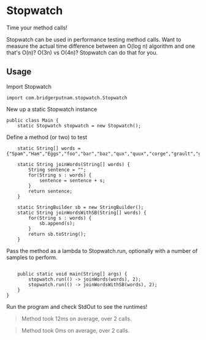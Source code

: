 # Stopwatch
Time your method calls!

Stopwatch can be used in performance testing method calls. Want to measure the actual time difference between an O(log n) algorithm and one that's O(n)? O(3n) vs O(4n)? Stopwatch can do that for you.

## Usage
Import Stopwatch

```import com.bridgerputnam.stopwatch.Stopwatch```

New up a static Stopwatch instance

```
public class Main {
    static Stopwatch stopwatch = new Stopwatch();
```

Define a method (or two) to test

```
    static String[] words = {"Spam","Ham","Eggs","foo","bar","baz","qux","quux","corge","grault","garply","waldo","fred","plugh","xyzzy","thud"};
    
    static String joinWords(String[] words) {
        String sentence = "";
        for(String s : words) {
            sentence = sentence + s;
        }
        return sentence;
    }

    static StringBuilder sb = new StringBuilder();
    static String joinWordsWithSB(String[] words) {
        for(String s : words) {
            sb.append(s);
        }
        return sb.toString();
    }
```

Pass the method as a lambda to Stopwatch.run, optionally with a number of samples to perform.

```

    public static void main(String[] args) {
        stopwatch.run(() -> joinWords(words), 2);
        stopwatch.run(() -> joinWordsWithSB(words), 2);
    }
}
```

Run the program and check StdOut to see the runtimes!

> Method took 12ms on average, over 2 calls.

> Method took 0ms on average, over 2 calls.